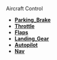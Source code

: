 Aircraft Control

  * **[Parking\_Brake](Parking_Brake.md)**
  * **[Throttle](Throttle.md)**
  * **[Flaps](Flaps.md)**
  * **[Landing\_Gear](Landing_Gear.md)**
  * **[Autopilot](Autopilot.md)**
  * **[Nav](Nav.md)**

